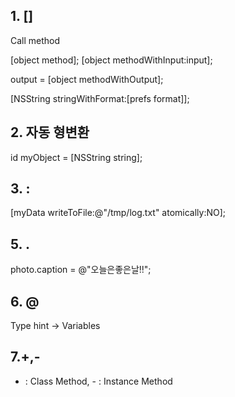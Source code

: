 ## 1. []

Call method

[object method];
[object methodWithInput:input];

output = [object methodWithOutput];

[NSString stringWithFormat:[prefs format]];


## 2. 자동 형변환

id myObject = [NSString string];


## 3. : 

[myData writeToFile:@"/tmp/log.txt" atomically:NO];


## 5. .

photo.caption = @"오늘은좋은날!!";

## 6. @

Type hint -> Variables


## 7.+,-

+ : Class Method, - : Instance Method
